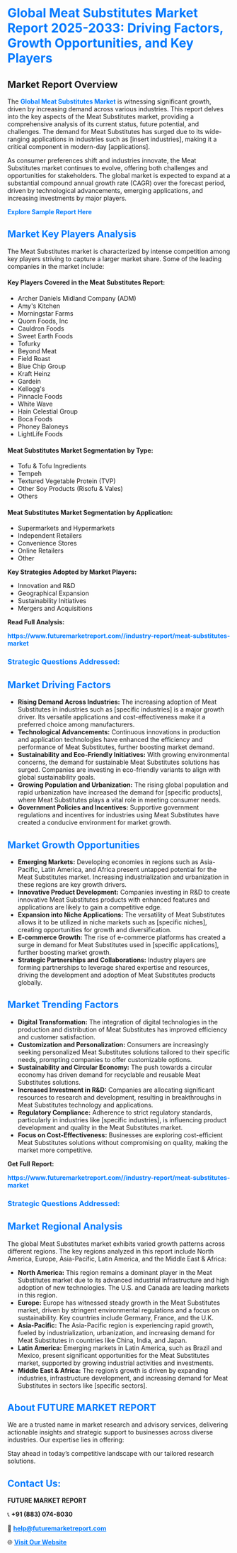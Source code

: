 <h1 style="color: #007BFF;">Global Meat Substitutes Market Report 2025-2033: Driving Factors, Growth Opportunities, and Key Players</h1>

<section id="overview">
<h2>Market Report Overview</h2>
<p>The <a href="https://www.futuremarketreport.com//industry-report/meat-substitutes-market" style="color: #007BFF; text-decoration: none;"><strong>Global Meat Substitutes Market</strong></a> is witnessing significant growth, driven by increasing demand across various industries. This report delves into the key aspects of the Meat Substitutes market, providing a comprehensive analysis of its current status, future potential, and challenges. The demand for Meat Substitutes has surged due to its wide-ranging applications in industries such as [insert industries], making it a critical component in modern-day [applications].</p>
<p>As consumer preferences shift and industries innovate, the Meat Substitutes market continues to evolve, offering both challenges and opportunities for stakeholders. The global market is expected to expand at a substantial compound annual growth rate (CAGR) over the forecast period, driven by technological advancements, emerging applications, and increasing investments by major players.</p>
</section>

<section id="overview">
<p><a href="https://www.futuremarketreport.com//request-sample/reportId=87203" style="color: #007BFF; text-decoration: none;"><strong>Explore Sample Report Here</strong></a></p>
</section>

<section id="key-players">
<h2 style="color: #007BFF;">Market Key Players Analysis</h2>
<p>The Meat Substitutes market is characterized by intense competition among key players striving to capture a larger market share. Some of the leading companies in the market include:</p>
<h4>Key Players Covered in the Meat Substitutes Report:</h4>
<ul><li>Archer Daniels Midland Company (ADM)</li><li>Amy&#039;s Kitchen</li><li>Morningstar Farms</li><li>Quorn Foods, Inc</li><li>Cauldron Foods</li><li>Sweet Earth Foods</li><li>Tofurky</li><li>Beyond Meat</li><li>Field Roast</li><li>Blue Chip Group</li><li>Kraft Heinz</li><li>Gardein</li><li>Kellogg&#039;s</li><li>Pinnacle Foods</li><li>White Wave</li><li>Hain Celestial Group</li><li>Boca Foods</li><li>Phoney Baloneys</li><li>LightLife Foods</li></ul>
<h4>Meat Substitutes Market Segmentation by Type:</h4>
<ul><li>Tofu &amp; Tofu Ingredients</li><li>Tempeh</li><li>Textured Vegetable Protein (TVP)</li><li>Other Soy Products (Risofu &amp; Vales)</li><li>Others</li></ul>

<h4>Meat Substitutes Market Segmentation by Application:</h4>
<ul><li>Supermarkets and Hypermarkets</li><li>Independent Retailers</li><li>Convenience Stores</li><li>Online Retailers</li><li>Other</li></ul>
<p><strong>Key Strategies Adopted by Market Players:</strong></p>
<ul>
<li>Innovation and R&D</li>
<li>Geographical Expansion</li>
<li>Sustainability Initiatives</li>
<li>Mergers and Acquisitions</li>
</ul>
</section>

<section>
<p><strong>Read Full Analysis: </strong></p><a href="https://www.futuremarketreport.com//industry-report/meat-substitutes-market" style="color: #007BFF; text-decoration: none;"><strong>https://www.futuremarketreport.com//industry-report/meat-substitutes-market</strong></a>
<h3 style="color: #007BFF;">Strategic Questions Addressed:</h3>
</section>

<section id="driving-factors">
<h2 style="color: #007BFF;">Market Driving Factors</h2>
<ul>
<li><strong>Rising Demand Across Industries:</strong> The increasing adoption of Meat Substitutes in industries such as [specific industries] is a major growth driver. Its versatile applications and cost-effectiveness make it a preferred choice among manufacturers.</li>
<li><strong>Technological Advancements:</strong> Continuous innovations in production and application technologies have enhanced the efficiency and performance of Meat Substitutes, further boosting market demand.</li>
<li><strong>Sustainability and Eco-Friendly Initiatives:</strong> With growing environmental concerns, the demand for sustainable Meat Substitutes solutions has surged. Companies are investing in eco-friendly variants to align with global sustainability goals.</li>
<li><strong>Growing Population and Urbanization:</strong> The rising global population and rapid urbanization have increased the demand for [specific products], where Meat Substitutes plays a vital role in meeting consumer needs.</li>
<li><strong>Government Policies and Incentives:</strong> Supportive government regulations and incentives for industries using Meat Substitutes have created a conducive environment for market growth.</li>
</ul>
</section>

<section id="growth-opportunities">
<h2 style="color: #007BFF;">Market Growth Opportunities</h2>
<ul>
<li><strong>Emerging Markets:</strong> Developing economies in regions such as Asia-Pacific, Latin America, and Africa present untapped potential for the Meat Substitutes market. Increasing industrialization and urbanization in these regions are key growth drivers.</li>
<li><strong>Innovative Product Development:</strong> Companies investing in R&D to create innovative Meat Substitutes products with enhanced features and applications are likely to gain a competitive edge.</li>
<li><strong>Expansion into Niche Applications:</strong> The versatility of Meat Substitutes allows it to be utilized in niche markets such as [specific niches], creating opportunities for growth and diversification.</li>
<li><strong>E-commerce Growth:</strong> The rise of e-commerce platforms has created a surge in demand for Meat Substitutes used in [specific applications], further boosting market growth.</li>
<li><strong>Strategic Partnerships and Collaborations:</strong> Industry players are forming partnerships to leverage shared expertise and resources, driving the development and adoption of Meat Substitutes products globally.</li>
</ul>
</section>

<section id="trending-factors">
<h2 style="color: #007BFF;">Market Trending Factors</h2>
<ul>
<li><strong>Digital Transformation:</strong> The integration of digital technologies in the production and distribution of Meat Substitutes has improved efficiency and customer satisfaction.</li>
<li><strong>Customization and Personalization:</strong> Consumers are increasingly seeking personalized Meat Substitutes solutions tailored to their specific needs, prompting companies to offer customizable options.</li>
<li><strong>Sustainability and Circular Economy:</strong> The push towards a circular economy has driven demand for recyclable and reusable Meat Substitutes solutions.</li>
<li><strong>Increased Investment in R&D:</strong> Companies are allocating significant resources to research and development, resulting in breakthroughs in Meat Substitutes technology and applications.</li>
<li><strong>Regulatory Compliance:</strong> Adherence to strict regulatory standards, particularly in industries like [specific industries], is influencing product development and quality in the Meat Substitutes market.</li>
<li><strong>Focus on Cost-Effectiveness:</strong> Businesses are exploring cost-efficient Meat Substitutes solutions without compromising on quality, making the market more competitive.</li>
</ul>
</section>

<section>
<p><strong>Get Full Report: </strong></p><a href="https://www.futuremarketreport.com//industry-report/meat-substitutes-market" style="color: #007BFF; text-decoration: none;"><strong>https://www.futuremarketreport.com//industry-report/meat-substitutes-market</strong></a>
<h3 style="color: #007BFF;">Strategic Questions Addressed:</h3>
</section>


<section id="regional-analysis">
<h2 style="color: #007BFF;">Market Regional Analysis</h2>
<p>The global Meat Substitutes market exhibits varied growth patterns across different regions. The key regions analyzed in this report include North America, Europe, Asia-Pacific, Latin America, and the Middle East & Africa:</p>
<ul>
<li><strong>North America:</strong> This region remains a dominant player in the Meat Substitutes market due to its advanced industrial infrastructure and high adoption of new technologies. The U.S. and Canada are leading markets in this region.</li>
<li><strong>Europe:</strong> Europe has witnessed steady growth in the Meat Substitutes market, driven by stringent environmental regulations and a focus on sustainability. Key countries include Germany, France, and the U.K.</li>
<li><strong>Asia-Pacific:</strong> The Asia-Pacific region is experiencing rapid growth, fueled by industrialization, urbanization, and increasing demand for Meat Substitutes in countries like China, India, and Japan.</li>
<li><strong>Latin America:</strong> Emerging markets in Latin America, such as Brazil and Mexico, present significant opportunities for the Meat Substitutes market, supported by growing industrial activities and investments.</li>
<li><strong>Middle East & Africa:</strong> The region’s growth is driven by expanding industries, infrastructure development, and increasing demand for Meat Substitutes in sectors like [specific sectors].</li>
</ul>
</section>

<footer>
<h2 style="color: #007BFF;">About FUTURE MARKET REPORT</h2>
<p>We are a trusted name in market research and advisory services, delivering actionable insights and strategic support to businesses across diverse industries. Our expertise lies in offering:</p>

<p>Stay ahead in today’s competitive landscape with our tailored research solutions.</p>

<h2 style="color: #007BFF;">Contact Us:</h2>
<p><strong>FUTURE MARKET REPORT</strong></p>
<p>📞 <strong>+91 (883) 074-8030</strong></p>
<p>📧 <strong><a href="mailto:help@futuremarketreport.com" style="color: #007BFF;">help@futuremarketreport.com</a></strong></p>
<p>🌐 <strong><a href="https://www.futuremarketreport.com/" style="color: #007BFF;">Visit Our Website</a></strong></p>
</footer>